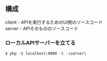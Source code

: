## 構成
client - APIを実行するためのUI側のソースコード  
server - APIそのもののソースコード

### ローカルAPIサーバーを立てる
```
$ php -S localhost:8080 -t .\server\
```